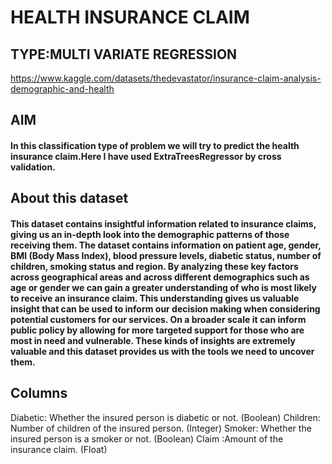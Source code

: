  # HEALTH INSURANCE CLAIM

## TYPE:MULTI VARIATE REGRESSION

https://www.kaggle.com/datasets/thedevastator/insurance-claim-analysis-demographic-and-health

## AIM
#### In this classification type of problem we will try to predict the health insurance claim.Here I have used ExtraTreesRegressor by cross validation.

## About this dataset
#### This dataset contains insightful information related to insurance claims, giving us an in-depth look into the demographic patterns of those receiving them. The dataset contains information on patient age, gender, BMI (Body Mass Index), blood pressure levels, diabetic status, number of children, smoking status and region. By analyzing these key factors across geographical areas and across different demographics such as age or gender we can gain a greater understanding of who is most likely to receive an insurance claim. This understanding gives us valuable insight that can be used to inform our decision making when considering potential customers for our services. On a broader scale it can inform public policy by allowing for more targeted support for those who are most in need and vulnerable. These kinds of insights are extremely valuable and this dataset provides us with the tools we need to uncover them.

## Columns


Diabetic:	Whether the insured person is diabetic or not. (Boolean)
Children:	Number of children of the insured person. (Integer)
Smoker:	Whether the insured person is a smoker or not. (Boolean)
Claim	:Amount of the insurance claim. (Float)


